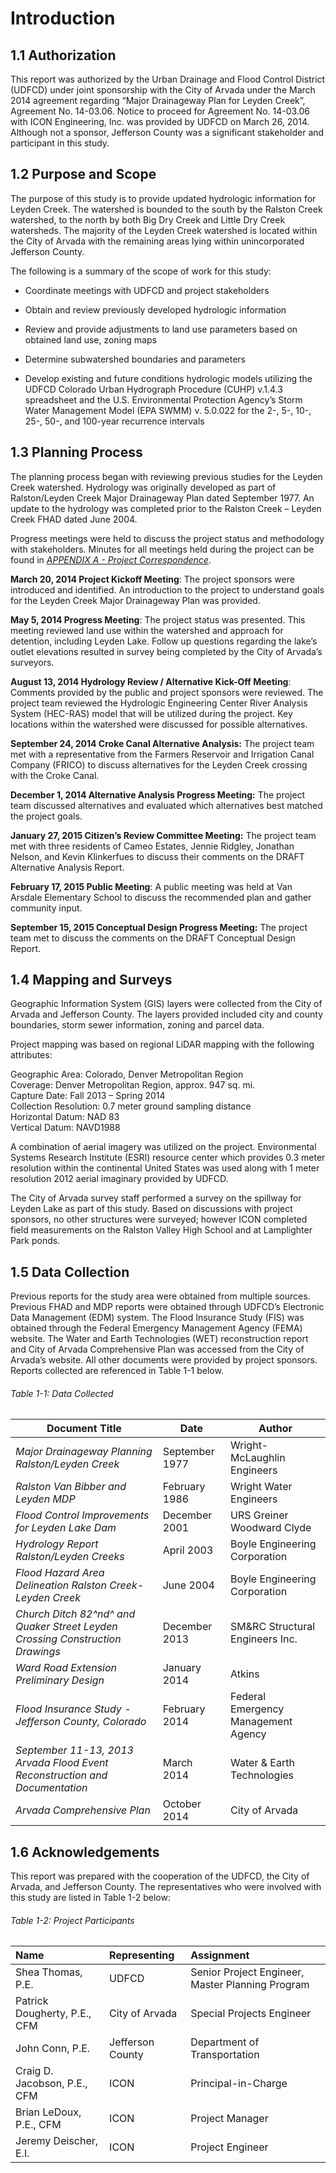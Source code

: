 # Introduction

## 1.1 Authorization

This report was authorized by the Urban Drainage and Flood Control
District (UDFCD) under joint sponsorship with the City of Arvada under
the March 2014 agreement regarding “Major Drainageway Plan for Leyden
Creek”, Agreement No. 14-03.06. Notice to proceed for Agreement No.
14-03.06 with ICON Engineering, Inc. was provided by UDFCD on March 26,
2014. Although not a sponsor, Jefferson County was a significant
stakeholder and participant in this study.

## 1.2 Purpose and Scope

The purpose of this study is to provide updated hydrologic information
for Leyden Creek. The watershed is bounded to the south by the Ralston
Creek watershed, to the north by both Big Dry Creek and Little Dry Creek
watersheds. The majority of the Leyden Creek watershed is located within
the City of Arvada with the remaining areas lying within unincorporated
Jefferson County.

The following is a summary of the scope of work for this study:

* Coordinate meetings with UDFCD and project stakeholders

* Obtain and review previously developed hydrologic information

* Review and provide adjustments to land use parameters based on
    obtained land use, zoning maps

* Determine subwatershed boundaries and parameters

* Develop existing and future conditions hydrologic models utilizing
    the UDFCD Colorado Urban Hydrograph Procedure (CUHP) v.1.4.3
    spreadsheet and the U.S. Environmental Protection Agency’s Storm
    Water Management Model (EPA SWMM) v. 5.0.022 for the 2-, 5-, 10-,
    25-, 50-, and 100-year recurrence intervals

## 1.3 Planning Process

The planning process began with reviewing previous studies for the
Leyden Creek watershed. Hydrology was originally developed as part of
Ralston/Leyden Creek Major Drainageway Plan dated September 1977. An
update to the hydrology was completed prior to the Ralston Creek –
Leyden Creek FHAD dated June 2004.

Progress meetings were held to discuss the project status and
methodology with stakeholders. Minutes for all meetings held during the
project can be found in [*APPENDIX A - Project Correspondence*](#).

**March 20, 2014 Project Kickoff Meeting**: The project sponsors were
introduced and identified. An introduction to the project to understand
goals for the Leyden Creek Major Drainageway Plan was provided.

**May 5, 2014 Progress Meeting**: The project status was presented. This
meeting reviewed land use within the watershed and approach for
detention, including Leyden Lake. Follow up questions regarding the
lake’s outlet elevations resulted in survey being completed by the City
of Arvada’s surveyors.

**August 13, 2014 Hydrology Review / Alternative Kick-Off Meeting**:
Comments provided by the public and project sponsors were reviewed. The
project team reviewed the Hydrologic Engineering Center River Analysis
System (HEC-RAS) model that will be utilized during the project. Key
locations within the watershed were discussed for possible alternatives.

**September 24, 2014 Croke Canal Alternative Analysis:** The project
team met with a representative from the Farmers Reservoir and Irrigation
Canal Company (FRICO) to discuss alternatives for the Leyden Creek
crossing with the Croke Canal.

**December 1, 2014 Alternative Analysis Progress Meeting:** The project
team discussed alternatives and evaluated which alternatives best
matched the project goals.

**January 27, 2015 Citizen’s Review Committee Meeting:** The project
team met with three residents of Cameo Estates, Jennie Ridgley, Jonathan
Nelson, and Kevin Klinkerfues to discuss their comments on the DRAFT
Alternative Analysis Report.

**February 17, 2015 Public Meeting**: A public meeting was held at Van
Arsdale Elementary School to discuss the recommended plan and gather
community input.

**September 15, 2015 Conceptual Design Progress Meeting:** The project
team met to discuss the comments on the DRAFT Conceptual Design Report.

## 1.4 Mapping and Surveys

Geographic Information System (GIS) layers were collected from the City
of Arvada and Jefferson County. The layers provided included city and
county boundaries, storm sewer information, zoning and parcel data.

Project mapping was based on regional LiDAR mapping with the following
attributes:

Geographic Area: Colorado, Denver Metropolitan Region  
Coverage: Denver Metropolitan Region, approx. 947 sq. mi.  
Capture Date: Fall 2013 – Spring 2014  
Collection Resolution: 0.7 meter ground sampling distance  
Horizontal Datum: NAD 83  
Vertical Datum: NAVD1988  

A combination of aerial imagery was utilized on the project.
Environmental Systems Research Institute (ESRI) resource center which
provides 0.3 meter resolution within the continental United States was
used along with 1 meter resolution 2012 aerial imaginary provided by
UDFCD.

The City of Arvada survey staff performed a survey on the spillway for
Leyden Lake as part of this study. Based on discussions with project
sponsors, no other structures were surveyed; however ICON completed
field measurements on the Ralston Valley High School and at Lamplighter
Park ponds.

## 1.5 Data Collection

Previous reports for the study area were obtained from multiple sources.
Previous FHAD and MDP reports were obtained through UDFCD’s Electronic
Data Management (EDM) system. The Flood Insurance Study (FIS) was
obtained through the Federal Emergency Management Agency (FEMA) website.
The Water and Earth Technologies (WET) reconstruction report and City of
Arvada Comprehensive Plan was accessed from the City of Arvada’s
website. All other documents were provided by project sponsors. Reports
collected are referenced in Table 1-1 below.

###### Table 1-1: Data Collected

|Document Title                                                               |Date            |Author                             |
|-----------------------------------------------------------------------------|----------------|-----------------------------------|
|*Major Drainageway Planning Ralston/Leyden Creek*                            |September 1977  |Wright-McLaughlin Engineers        |
|*Ralston Van Bibber and Leyden MDP*                                          |February 1986   |Wright Water Engineers             |
|*Flood Control Improvements for Leyden Lake Dam*                             |December 2001   |URS Greiner Woodward Clyde         |
|*Hydrology Report Ralston/Leyden Creeks*                                     |April 2003      |Boyle Engineering Corporation      |
|*Flood Hazard Area Delineation Ralston Creek-Leyden Creek*                   |June 2004       |Boyle Engineering Corporation      |
|*Church Ditch 82^nd^ and Quaker Street Leyden Crossing Construction Drawings*|December 2013   |SM&RC Structural Engineers Inc.    |
|*Ward Road Extension Preliminary Design*                                     |January 2014    |Atkins                             |
|*Flood Insurance Study - Jefferson County, Colorado*                         |February 2014   |Federal Emergency Management Agency|
|*September 11-13, 2013 Arvada Flood Event Reconstruction and Documentation*  |March 2014      |Water & Earth Technologies         |
|*Arvada Comprehensive Plan*                                                  |October 2014    |City of Arvada                     |

## 1.6 Acknowledgements

This report was prepared with the cooperation of the UDFCD, the City of
Arvada, and Jefferson County. The representatives who were involved with
this study are listed in Table 1-2 below:

###### Table 1-2: Project Participants

|Name                          |Representing     |Assignment                                      |
|:-----------------------------|:----------------|:-----------------------------------------------|
|Shea Thomas, P.E.             |UDFCD            |Senior Project Engineer, Master Planning Program|
|Patrick Dougherty, P.E., CFM  |City of Arvada   |Special Projects Engineer                       |
|John Conn, P.E.               |Jefferson County |Department of Transportation                    |
|Craig D. Jacobson, P.E., CFM  |ICON             |Principal-in-Charge                             |
|Brian LeDoux, P.E., CFM       |ICON             |Project Manager                                 |
|Jeremy Deischer, E.I.         |ICON             |Project Engineer                                |